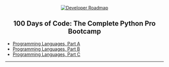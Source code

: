 <p align="center">
  <a href="https://github.com/marcoshsq/ProgrammingLanguages">
    <img src="" alt="Developer Roadmap" >
  </a>
</p>
  <h2 align="center">100 Days of Code: The Complete Python Pro Bootcamp</h2>
</div>


- [Programming Languages, Part A](https://www.coursera.org/learn/programming-languages)
- [Programming Languages, Part B](https://www.coursera.org/learn/programming-languages-part-b)
- [Programming Languages, Part C](https://www.coursera.org/learn/programming-languages-part-c)
 
---
